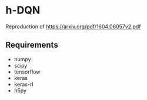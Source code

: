 # h-DQN
Reproduction of https://arxiv.org/pdf/1604.06057v2.pdf

## Requirements

- numpy
- scipy
- tensorflow
- keras
- keras-rl
- h5py
